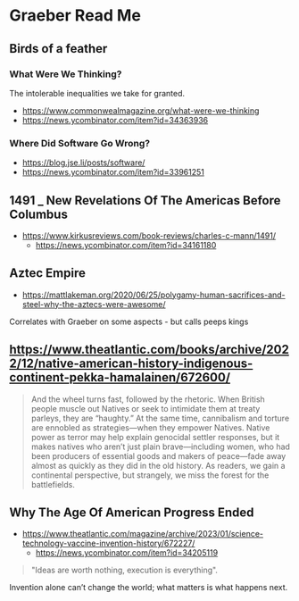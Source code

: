 # Graeber Read Me


## Birds of a feather

### What Were We Thinking?
The intolerable inequalities we take for granted.

* https://www.commonwealmagazine.org/what-were-we-thinking
* https://news.ycombinator.com/item?id=34363936


### Where Did Software Go Wrong?
* https://blog.jse.li/posts/software/
* https://news.ycombinator.com/item?id=33961251

## 1491 _ New Revelations Of The Americas Before Columbus

* https://www.kirkusreviews.com/book-reviews/charles-c-mann/1491/
  * https://news.ycombinator.com/item?id=34161180

## Aztec Empire

* https://mattlakeman.org/2020/06/25/polygamy-human-sacrifices-and-steel-why-the-aztecs-were-awesome/

Correlates with Graeber on some aspects - but calls peeps kings

## https://www.theatlantic.com/books/archive/2022/12/native-american-history-indigenous-continent-pekka-hamalainen/672600/

>And the wheel turns fast, followed by the rhetoric. When British people muscle out Natives or seek to intimidate them at treaty parleys, they are “haughty.” At the same time, cannibalism and torture are ennobled as strategies—when they empower Natives. Native power as terror may help explain genocidal settler responses, but it makes natives who aren’t just plain brave—including women, who had been producers of essential goods and makers of peace—fade away almost as quickly as they did in the old history. As readers, we gain a continental perspective, but strangely, we miss the forest for the battlefields.

## Why The Age Of American Progress Ended

* https://www.theatlantic.com/magazine/archive/2023/01/science-technology-vaccine-invention-history/672227/
  * https://news.ycombinator.com/item?id=34205119

 > "Ideas are worth nothing, execution is everything".

Invention alone can’t change the world; what matters is what happens next.